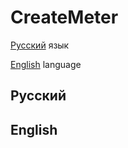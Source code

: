 # CreateMeter

[Русский](https://github.com/ErikDenis/CreateMeter#русский) язык

[English](https://github.com/ErikDenis/CreateMeter#english) language

## Русский

## English

